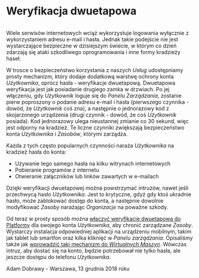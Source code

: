 # Weryfikacja dwuetapowa

<img :src="$withBase('/media/2fa.png')">

Wiele serwisów internetowych wciąż wykorzystuje logowania wyłącznie z wykorzystaniem adresu e-mail i hasła. Jednak takie podejście nie jest wystarczające bezpieczne w dzisiejszym świecie, w którym co dzień zdarzają się ataki szkodliwego oprogramowania i inne formy kradzieży haseł.

W trosce o bezpieczeństwo korzystania z naszych *Usług* udostępniamy prosty mechanizm, który dodaje dodatkową warstwę ochrony konta *Użytkownika*, oprócz hasła - weryfikacje dwuetapową. Dwuetapowa weryfikacja jest jak posiadanie drugiego zamka w drzwiach. Po jej włączeniu, gdy *Użytkownik* loguje się do *Panelu Zarządzania*, zostanie pierw poproszony o podanie adresu e-mail i hasła (pierwszego czynnika - dowód, że *Użytkownik* coś zna), a następnie o jednorazowy kod z skojarzonego urządzenia (drugi czynnik - dowód, że coś *Użytkownik* posiada). Kod jednorazowy ulega nieustannej zmianie co 30 sekund, więc jest odporny na kradzież. Te liczne czynniki zwiększają bezpieczeństwo konta *Użytkownika* i *Zasobów*, którymi zarządza. 

Każda z tych często popularnych czynności naraża *Użytkownika* na kradzież hasła do konta:

* Używanie tego samego hasła na kilku witrynach internetowych
* Pobieranie programów z internetu
* Otwieranie załączników lub linków zawartych w e-mailach

Dzięki weryfikacji dwuetapowej można powstrzymać intruzów, nawet jeśli przechwycą hasło *Użytkownika*. Jest to krytyczne, gdyż gdy ktoś ukradnie hasło, może zablokować dostęp do konta, a następnie dowolnie modyfikować *Zasoby* narażając *Organizacje* na poważne szkody.

Od teraz w prosty sposób można [włączyć weryfikacje dwuetapową do Platformy](/guide/platform/user/enable-totp.md) dla swojego konta *Użytkownika*, aby chronić zarządzane *Zasoby*. Wystarczy instalacja odpowiedniej aplikacji na urządzeniu mobilnym, takim jak tablet lub smartfon oraz kilka kliknięć w *Panelu zarządzania*. Opisaliśmy także jak [wprowadzić taki mechanizm do *Wirtualnych Maszyn*](/tutorials/virtual-machine/2fa-totp.md). Wówczas intruz, aby dostać się na konto, będzie potrzebował nie tylko hasła, ale jeszcze dostępu do telefonu *Użytkownika*.

Adam Dobrawy - Warszawa, 13 grudnia 2018 roku
